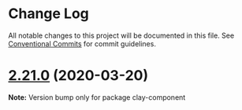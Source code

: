 # Change Log

All notable changes to this project will be documented in this file.
See [Conventional Commits](https://conventionalcommits.org) for commit guidelines.

# [2.21.0](https://github.com/liferay/clay/tree/master/packages/clay-component/compare/v2.20.2...v2.21.0) (2020-03-20)

**Note:** Version bump only for package clay-component
